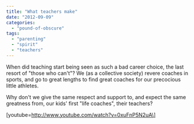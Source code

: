 ```yaml
---
title: "What teachers make"
date: "2012-09-09"
categories: 
  - "pound-of-obscure"
tags: 
  - "parenting"
  - "spirit"
  - "teachers"
---
```


When did teaching start being seen as such a bad career choice, the last resort of "those who can't"? We (as a collective society) revere coaches in sports, and go to great lengths to find great coaches for our precocious little athletes.

Why don't we give the same respect and support to, and expect the same greatness from, our kids' first "life coaches", their teachers?

\[youtube=http://www.youtube.com/watch?v=0xuFnP5N2uA\]
